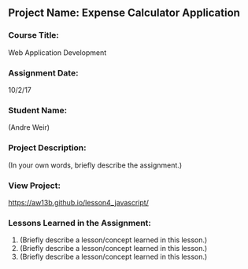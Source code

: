 ## Project Name:  Expense Calculator Application

### Course Title:
Web Application Development

### Assignment Date:  
10/2/17

### Student Name:  
(Andre Weir)

### Project Description:
(In your own words, briefly describe the assignment.)

### View Project:
https://aw13b.github.io/lesson4_javascript/

### Lessons Learned in the Assignment:
1. (Briefly describe a lesson/concept learned in this lesson.)
2. (Briefly describe a lesson/concept learned in this lesson.)
3. (Briefly describe a lesson/concept learned in this lesson.)

